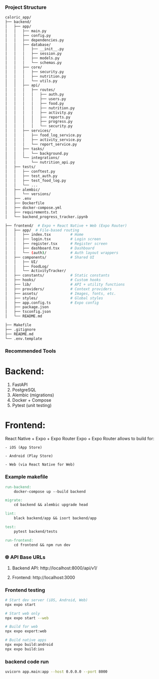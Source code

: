 ### Project Structure

```bash
caloric_app/
├── backend/
│   ├── app/
│   │   ├── main.py
│   │   ├── config.py
│   │   ├── dependencies.py
│   │   ├── database/
│   │   │   ├── __init__.py
│   │   │   ├── session.py
│   │   │   ├── models.py
│   │   │   └── schemas.py
│   │   ├── core/
│   │   │   ├── security.py
│   │   │   ├── nutrition.py
│   │   │   └── utils.py
│   │   ├── api/
│   │   │   ├── routes/
│   │   │   │   ├── auth.py
│   │   │   │   ├── users.py
│   │   │   │   ├── food.py
│   │   │   │   ├── nutrition.py
│   │   │   │   ├── activity.py
│   │   │   │   ├── reports.py
│   │   │   │   ├── progress.py
│   │   │   │   └── security.py
│   │   ├── services/
│   │   │   ├── food_log_service.py
│   │   │   ├── activity_service.py
│   │   │   └── report_service.py
│   │   ├── tasks/
│   │   │   └── background.py
│   │   └── integrations/
│   │       └── nutrition_api.py
│   ├── tests/
│   │   ├── conftest.py
│   │   ├── test_auth.py
│   │   ├── test_food_log.py
│   │   └── ...
│   ├── alembic/
│   │   └── versions/
│   ├── .env
│   ├── Dockerfile
│   ├── docker-compose.yml
│   ├── requirements.txt
│   └── backend_progress_tracker.ipynb

├── frontend/  # Expo + React Native + Web (Expo Router)
│   ├── app/  # File-based routing
│   │   ├── index.tsx         # Home
│   │   ├── login.tsx         # Login screen
│   │   ├── register.tsx      # Register screen
│   │   ├── dashboard.tsx     # Dashboard
│   │   └── (auth)/           # Auth layout wrappers
│   ├── components/           # Shared UI
│   │   ├── UI/
│   │   ├── FoodLog/
│   │   └── ActivityTracker/
│   ├── constants/            # Static constants
│   ├── hooks/                # Custom hooks
│   ├── lib/                  # API + utility functions
│   ├── providers/            # Context providers
│   ├── assets/               # Images, fonts, etc.
│   ├── styles/               # Global styles
│   ├── app.config.ts         # Expo config
│   ├── package.json
│   ├── tsconfig.json
│   └── README.md

├── Makefile
├── .gitignore
├── README.md
└── .env.template
```

### Recommended Tools
# Backend:
1. FastAPI
2. PostgreSQL
3. Alembic (migrations)
4. Docker + Compose
5. Pytest (unit testing)

# Frontend:
React Native + Expo + Expo Router
    Expo + Expo Router allows to build for:

    - iOS (App Store)

    - Android (Play Store)

    - Web (via React Native for Web)

### Example makefile
```makefile
run-backend:
	docker-compose up --build backend

migrate:
	cd backend && alembic upgrade head

lint:
	black backend/app && isort backend/app

test:
	pytest backend/tests

run-frontend:
	cd frontend && npm run dev
```

### 🌐 API Base URLs
1. Backend API: http://localhost:8000/api/v1/

2. Frontend: http://localhost:3000

### Frontend testing
```bash
# Start dev server (iOS, Android, Web)
npx expo start

# Start web only
npx expo start --web

# Build for web
npx expo export:web

# Build native apps
npx expo build:android
npx expo build:ios

```

### backend code run
```bash
uvicorn app.main:app --host 0.0.0.0 --port 8000
```